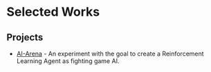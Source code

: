 # Selected Works

## Projects
- [AI-Arena](https://github.com/alannahwaechter/portfolio/main/AI-Arena) - An experiment with the goal to create a Reinforcement Learning Agent as fighting game AI.

